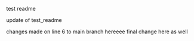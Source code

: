 test readme


update of test_readme

changes made on line 6 to main branch hereeee final change here as well